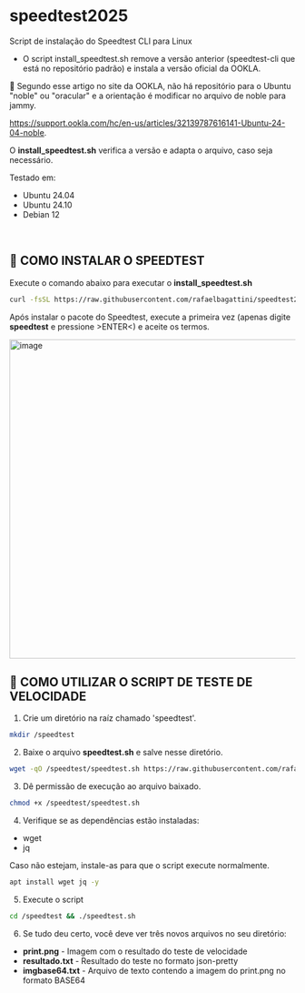 # speedtest2025
Script de instalação do Speedtest CLI para Linux

* O script install_speedtest.sh remove a versão anterior (speedtest-cli que está no repositório padrão) e instala a versão oficial da OOKLA.

📰 Segundo esse artigo no site da OOKLA, não há repositório para o Ubuntu "noble" ou "oracular" e a orientação é modificar no arquivo de noble para jammy.

https://support.ookla.com/hc/en-us/articles/32139787616141-Ubuntu-24-04-noble.

O <b>install_speedtest.sh</b> verifica a versão e adapta o arquivo, caso seja necessário.

Testado em:
* Ubuntu 24.04
* Ubuntu 24.10
* Debian 12

<br>
<h2>🔵 COMO INSTALAR O SPEEDTEST</h2>

Execute o comando abaixo para executar o <b>install_speedtest.sh</b>
```bash
curl -fsSL https://raw.githubusercontent.com/rafaelbagattini/speedtest2025/refs/heads/main/install_speedtest.sh | bash
```
Após instalar o pacote do Speedtest, execute a primeira vez (apenas digite <b>speedtest</b> e pressione >ENTER<) e aceite os termos.

<img width="718" height="561" alt="image" src="https://github.com/user-attachments/assets/fbd17514-4536-4e04-a87b-3973a74bb892" />


<h2>🔵 COMO UTILIZAR O SCRIPT DE TESTE DE VELOCIDADE</h2>

1. Crie um diretório na raíz chamado 'speedtest'.
```bash
mkdir /speedtest
```
2. Baixe o arquivo <b>speedtest.sh</b> e salve nesse diretório.
```bash
wget -qO /speedtest/speedtest.sh https://raw.githubusercontent.com/rafaelbagattini/speedtest2025/refs/heads/main/speedtest.sh
```
3. Dê permissão de execução ao arquivo baixado.
```bash
chmod +x /speedtest/speedtest.sh
```
4. Verifique se as dependências estão instaladas:
* wget
* jq

Caso não estejam, instale-as para que o script execute normalmente.
```bash
apt install wget jq -y
```
5. Execute o script
```bash
cd /speedtest && ./speedtest.sh
```
6. Se tudo deu certo, você deve ver três novos arquivos no seu diretório:
* <b>print.png</b> - Imagem com o resultado do teste de velocidade
* <b>resultado.txt</b> - Resultado do teste no formato json-pretty
* <b>imgbase64.txt</b> - Arquivo de texto contendo a imagem do print.png no formato BASE64
